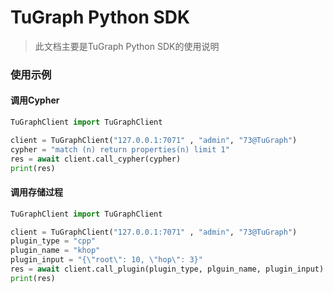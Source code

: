 
# TuGraph Python SDK

> 此文档主要是TuGraph Python SDK的使用说明


### **使用示例**

#### 调用Cypher

```python
TuGraphClient import TuGraphClient

client = TuGraphClient("127.0.0.1:7071" , "admin", "73@TuGraph")
cypher = "match (n) return properties(n) limit 1"
res = await client.call_cypher(cypher)
print(res)
```

#### 调用存储过程

```python
TuGraphClient import TuGraphClient

client = TuGraphClient("127.0.0.1:7071" , "admin", "73@TuGraph")
plugin_type = "cpp"
plugin_name = "khop"
plugin_input = "{\"root\": 10, \"hop\": 3}"
res = await client.call_plugin(plugin_type, plguin_name, plugin_input)
print(res)
```
